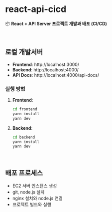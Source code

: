 # react-api-cicd

📦 **React + API Server 프로젝트 개발과 배포 (CI/CD)**

<br />

## 로컬 개발서버

- **Frontend**: http://localhost:3000/
- **Backend**: http://localhost:4000/
- **API Docs**: http://localhost:4000/api-docs/

### 실행 방법

1. **Frontend**:

   ```bash
   cd frontend
   yarn install
   yarn dev
   ```

2. **Backend**:

   ```bash
   cd backend
   yarn install
   yarn dev
   ```

<br />

## 배포 프로세스

- EC2 서버 인스턴스 생성
- git, node.js 설치
- nginx 설치와 node.js 연결
- 프로젝트 빌드와 실행
